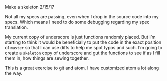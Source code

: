Make a skeleton
2/15/17

Not all my specs are passing, even when I drop in the source code into my specs. Which means I need to do some debugging regarding my spec translation. 

My current copy of underscore is just functions randomly placed. But I’m starting to think it would be beneficially to put the code in the exact position of `master` so that I can use diffs to help me spot typos and such. I’m going to create a `skeleton` copy of underscore and gut the functions to see if as I fill them in, how things are sewing together.

This is a great exercise to git and atom. I have customized atom a lot along the way.
